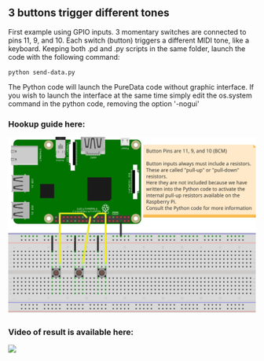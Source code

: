 ## 3 buttons trigger different tones 
First example using GPIO inputs. 3 momentary switches are connected to pins 11, 9, and 10. Each switch (button) triggers a different MIDI tone, like a keyboard.
Keeping both .pd and .py scripts in the same folder, launch the code with the following command:
```
python send-data.py
```
The Python code will launch the PureData code without graphic interface. If you wish to launch the interface at the same time simply edit the os.system command in the python code, removing the option '-nogui'

### Hookup guide here:
![schematic](Schema-RPi-Buttons.jpg)
### Video of result is available here: <br />
[![](http://img.youtube.com/vi/7eejn8HrJ5o/0.jpg)](http://www.youtube.com/watch?v=7eejn8HrJ5o "")
